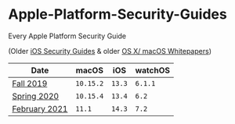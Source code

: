 # Apple-Platform-Security-Guides
Every Apple Platform Security Guide

(Older [iOS Security Guides](https://github.com/0xmachos/iOS-Security-Guides) & older [OS X/ macOS Whitepapers](https://github.com/0xmachos/mac-white-papers))

| Date            |    macOS    | iOS    | watchOS |
| ----            | ----------- | ------ |-------- |
| [Fall 2019](https://github.com/0xmachos/Apple-Platform-Security-Guides/blob/master/2019-fall-apple-platform-security-guide.pdf)   | `10.15.2`   | `13.3` | `6.1.1` |
| [Spring 2020](https://github.com/0xmachos/Apple-Platform-Security-Guides/blob/master/2020-spring-apple-platform-security-guide.pdf) | `10.15.4` | `13.4` | `6.2` |
| [February 2021](https://github.com/0xmachos/Apple-Platform-Security-Guides/blob/master/2021-february-apple-platform-security-guide.pdf) | `11.1` | `14.3` | `7.2`|

